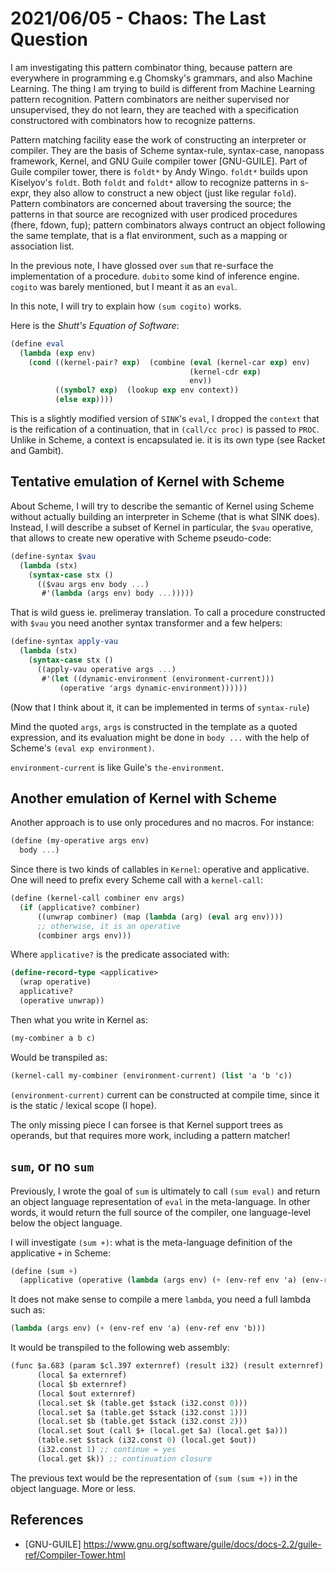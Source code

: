 # 2021/06/05 - Chaos: The Last Question

I am investigating this pattern combinator thing, because pattern are
everywhere in programming e.g Chomsky's grammars, and also Machine
Learning. The thing I am trying to build is different from Machine
Learning pattern recognition. Pattern combinators are neither
supervised nor unsupervised, they do not learn, they are teached with a
specification constructored with combinators how to recognize
patterns.

Pattern matching facility ease the work of constructing an interpreter
or compiler. They are the basis of Scheme syntax-rule, syntax-case,
nanopass framework, Kernel, and GNU Guile compiler tower
[GNU-GUILE]. Part of Guile compiler tower, there is `foldt*` by Andy
Wingo. `foldt*` builds upon Kiselyov's `foldt`. Both `foldt` and
`foldt*` allow to recognize patterns in s-expr, they also allow to
construct a new object (just like regular `fold`). Pattern combinators
are concerned about traversing the source; the patterns in that source
are recognized with user prodiced procedures (fhere, fdown, fup);
pattern combinators always contruct an object following the same
template, that is a flat environment, such as a mapping or association
list.

In the previous note, I have glossed over `sum` that re-surface the
implementation of a procedure. `dubito` some kind of inference
engine. `cogito` was barely mentioned, but I meant it as an
`eval`.

In this note, I will try to explain how `(sum cogito)` works.

Here is the *Shutt's Equation of Software*:

```scheme
(define eval
  (lambda (exp env)
    (cond ((kernel-pair? exp)  (combine (eval (kernel-car exp) env)
                                        (kernel-cdr exp)
                                        env))
          ((symbol? exp)  (lookup exp env context))
          (else exp))))
```

This is a slightly modified version of `SINK`'s `eval`, I dropped the
`context` that is the reification of a continuation, that in `(call/cc
proc)` is passed to `PROC`. Unlike in Scheme, a context is
encapsulated ie. it is its own type (see Racket and Gambit).

## Tentative emulation of Kernel with Scheme

About Scheme, I will try to describe the semantic of Kernel using
Scheme without actually building an interpreter in Scheme (that is
what SINK does). Instead, I will describe a subset of Kernel in
particular, the `$vau` operative, that allows to create new
operative with Scheme pseudo-code:

```scheme
(define-syntax $vau
  (lambda (stx)
    (syntax-case stx ()
      (($vau args env body ...)
       #'(lambda (args env) body ...)))))
```

That is wild guess ie. prelimeray translation. To call a procedure
constructed with `$vau` you need another syntax transformer and a few
helpers:

```scheme
(define-syntax apply-vau
  (lambda (stx)
    (syntax-case stx ()
      ((apply-vau operative args ...)
       #'(let ((dynamic-environment (environment-current)))
           (operative 'args dynamic-environment))))))
```

(Now that I think about it, it can be implemented in terms of
`syntax-rule`)

Mind the quoted `args`, `args` is constructed in the template as a
quoted expression, and its evaluation might be done in `body ...` with
the help of Scheme's `(eval exp environment)`.

`environment-current` is like Guile's `the-environment`.

## Another emulation of Kernel with Scheme

Another approach is to use only procedures and no macros. For instance:

```scheme
(define (my-operative args env)
  body ...)
```

Since there is two kinds of callables in `Kernel`: operative and
applicative.  One will need to prefix every Scheme call with a
`kernel-call`:

```scheme
(define (kernel-call combiner env args)
  (if (applicative? combiner)
      ((unwrap combiner) (map (lambda (arg) (eval arg env))))
      ;; otherwise, it is an operative
      (combiner args env)))
```

Where `applicative?` is the predicate associated with:

```scheme
(define-record-type <applicative>
  (wrap operative)
  applicative?
  (operative unwrap))
```

Then what you write in Kernel as:

```scheme
(my-combiner a b c)
```

Would be transpiled as:

```scheme
(kernel-call my-combiner (environment-current) (list 'a 'b 'c))
```

`(environment-current)` current can be constructed at compile time,
since it is the static / lexical scope (I hope).

The only missing piece I can forsee is that Kernel support trees as
operands, but that requires more work, including a pattern matcher!

## `sum`, or no `sum`

Previously, I wrote the goal of `sum` is ultimately to call `(sum
eval)` and return an object language representation of `eval` in the
meta-language. In other words, it would return the full source of the
compiler, one language-level below the object language.

I will investigate `(sum +)`: what is the meta-language definition of
the applicative `+` in Scheme:

```scheme
(define (sum +)
  (applicative (operative (lambda (args env) (+ (env-ref env 'a) (env-ref env 'b))))))
```

It does not make sense to compile a mere `lambda`, you need a full
lambda such as:

```scheme
(lambda (args env) (+ (env-ref env 'a) (env-ref env 'b)))
```

It would be transpiled to the following web assembly:

```scheme
(func $a.683 (param $cl.397 externref) (result i32) (result externref)
      (local $a externref)
      (local $b externref)
      (local $out externref)
      (local.set $k (table.get $stack (i32.const 0)))
      (local.set $a (table.get $stack (i32.const 1)))
      (local.set $b (table.get $stack (i32.const 2)))
      (local.set $out (call $+ (local.get $a) (local.get $a)))
      (table.set $stack (i32.const 0) (local.get $out))
      (i32.const 1) ;; continue = yes
      (local.get $k)) ;; continuation closure
```

The previous text would be the representation of `(sum (sum +))` in
the object language. More or less.

## References

- [GNU-GUILE] https://www.gnu.org/software/guile/docs/docs-2.2/guile-ref/Compiler-Tower.html
